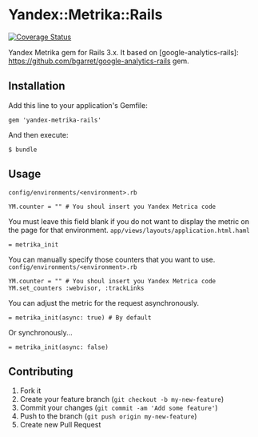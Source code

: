 # Yandex::Metrika::Rails
[![Coverage
Status](https://coveralls.io/repos/saratovsource/yandex-metrika-rails/badge.png?branch=master)](https://coveralls.io/r/saratovsource/yandex-metrika-rails)

Yandex Metrika gem for Rails 3.x. It based on [google-analytics-rails]: https://github.com/bgarret/google-analytics-rails gem.

## Installation

Add this line to your application's Gemfile:

    gem 'yandex-metrika-rails'

And then execute:

    $ bundle

## Usage

`config/environments/<environment>.rb`

    YM.counter = "" # You shoul insert you Yandex Metrica code

You must leave this field blank if you do not want to display the metric
on the page for that environment.
`app/views/layouts/application.html.haml`

    = metrika_init

You can manually specify those counters that you want to use.
`config/environments/<environment>.rb`

    YM.counter = "" # You shoul insert you Yandex Metrica code
    YM.set_counters :webvisor, :trackLinks

You can adjust the metric for the request asynchronously.

    = metrika_init(async: true) # By default

Or synchronously...

    = metrika_init(async: false)


## Contributing

1. Fork it
2. Create your feature branch (`git checkout -b my-new-feature`)
3. Commit your changes (`git commit -am 'Add some feature'`)
4. Push to the branch (`git push origin my-new-feature`)
5. Create new Pull Request
